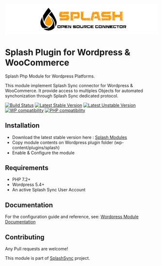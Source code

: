 
[![N|Solid](https://github.com/SplashSync/Php-Core/raw/master/img/github.jpg)](https://www.splashsync.com)

# Splash Plugin for Wordpress & WooCommerce
Splash Php Module for Wordpress Platforms.

This module implement Splash Sync connector for Wordpress & WooCommerce. It provide access to multiples Objects for automated synchonization through Splash Sync dedicated protocol.

[![Build Status](https://travis-ci.org/SplashSync/Wordpress.svg?branch=master)](https://travis-ci.org/SplashSync/Wordpress)
[![Latest Stable Version](https://poser.pugx.org/splash/wordpress/v/stable)](https://packagist.org/packages/splash/wordpress)
[![Latest Unstable Version](https://poser.pugx.org/splash/wordpress/v/unstable)](https://packagist.org/packages/splash/wordpress)
[![WP compatibility](https://www.plugintests.com/plugins/splash-connector/wp-badge.svg)](https://www.plugintests.com/plugins/splash-connector/latest-report)
[![PHP compatibility](https://www.plugintests.com/plugins/splash-connector/php-badge.svg)](https://www.plugintests.com/plugins/splash-connector/latest-report)

## Installation

* Download the latest stable version here : [Splash Modules](http://www.splashsync.com/en/modules/)
* Copy module contents on Wordpress plugin folder (wp-content/plugins/splash) 
* Enable & Configure the module

## Requirements

* PHP 7.2+
* Wordpress 5.4+
* An active Splash Sync User Account

## Documentation

For the configuration guide and reference, see: [Wordpress Module Documentation](https://splashsync.github.io/Wordpress)

## Contributing

Any Pull requests are welcome! 

This module is part of [SplashSync](http://www.splashsync.com) project.
